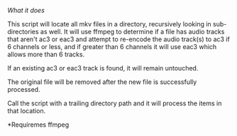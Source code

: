 *What it does*

This script will locate all mkv files in a directory, recursively looking in sub-
directories as well. It will use ffmpeg to determine if a file has audio tracks that aren't
ac3 or eac3 and attempt to re-encode the audio track(s) to ac3 if 6 channels or less, and
if greater than 6 channels it will use eac3 which allows more than 6 tracks.

If an existing ac3 or eac3 track is found, it will remain untouched.

The original file will be removed after the new file is successfully processed.

Call the script with a trailing directory path and it will process the items in that location.

*Requiremes ffmpeg
